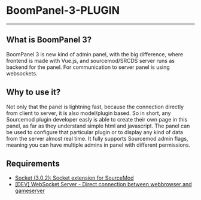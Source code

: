# BoomPanel-3-PLUGIN
---

## What is BoomPanel 3?
BoomPanel 3 is new kind of admin panel, with the big difference, where frontend is made with Vue.js, and 
sourcemod/SRCDS server runs as backend for the panel. For communication to server panel is using websockets.


## Why to use it?
Not only that the panel is lightning fast, because the connection directly from client to server, it is also model/plugin based. So in short, any Sourcemod plugin developer easly is able to create their own page in this panel, as far as they understand simple html and javascript. The panel can be used to configure that particular plugin or to display any kind of data from the server almost real time. It fully supports Sourcemod admin flags, meaning you can have multiple admins in panel with different permissions.


## Requirements
* [Socket (3.0.2): Socket extension for SourceMod](https://github.com/JoinedSenses/sm-ext-socket/releases)
* [[DEV] WebSocket Server - Direct connection between webbrowser and gameserver](https://forums.alliedmods.net/showthread.php?t=182615)
